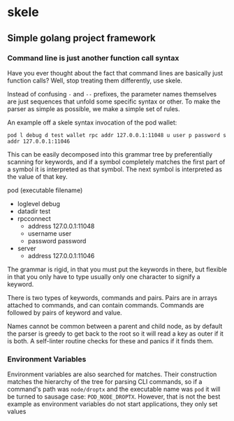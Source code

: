 # skele

## Simple golang project framework

### Command line is just another function call syntax

Have you ever thought about the fact that command lines are basically just function calls? Well, stop treating them differently, use skele.

Instead of confusing `-` and `--` prefixes, the parameter names themselves are just sequences that unfold some specific syntax or other. To make the parser as simple as possible, we make a simple set of rules.

An example off a skele syntax invocation of the pod wallet:

    pod l debug d test wallet rpc addr 127.0.0.1:11048 u user p password s addr 127.0.0.1:11046

This can be easily decomposed into this grammar tree by preferentially scanning for keywords, and if a symbol completely matches the first part of a symbol it is interpreted as that symbol. The next symbol is interpreted as the value of that key.

pod (executable filename)
- loglevel debug
- datadir test
- rpcconnect
  - address 127.0.0.1:11048
  - username user
  - password password
- server
  - address 127.0.0.1:11046

The grammar is rigid, in that you must put the keywords in there, but flexible in that you only have to type usually only one character to signify a keyword.

There is two types of keywords, commands and pairs. Pairs are in arrays attached to commands, and can contain commands. Commands are followed by pairs of keyword and value.

Names cannot be common between a parent and child node, as by default the parser is greedy to get back to the root so it will read a key as outer if it is both. A self-linter routine checks for these and panics if it finds them.

### Environment Variables

Environment variables are also searched for matches. Their construction matches the hierarchy of the tree for parsing CLI commands, so if a command's path was `node/droptx` and the executable name was `pod` it will be turned to sausage case: `POD_NODE_DROPTX`. However, that is not the best example as environment variables do not start applications, they only set values

